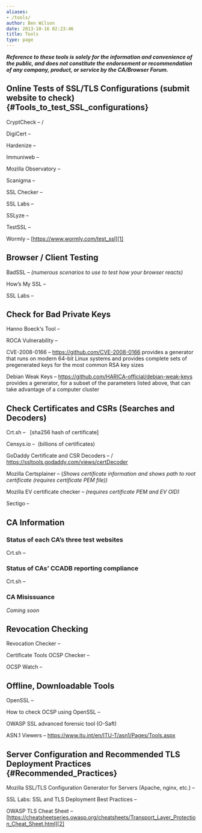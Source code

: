 ```yaml
---
aliases:
- /tools/
author: Ben Wilson
date: 2013-10-16 02:23:46
title: Tools
type: page
---
```


**_Reference to these tools is solely for the information and convenience of the public, and does not constitute the endorsement or recommendation of any company, product, or service by the CA/Browser Forum._**

## Online Tests of SSL/TLS Configurations (submit website to check) {#Tools_to_test_SSL_configurations}

CryptCheck – /

DigiCert –

Hardenize –

Immuniweb –

Mozilla Observatory –

Scanigma –

SSL Checker –

SSL Labs _–_

SSLyze –

TestSSL –

Wormly – [https://www.wormly.com/test_ssl][1]

## Browser / Client Testing

BadSSL –  _(numerous scenarios to use to test how your browser reacts)_

How’s My SSL –

SSL Labs –

## Check for Bad Private Keys

Hanno Boeck‘s Tool –

ROCA Vulnerability –

CVE-2008-0166 – <https://github.com/CVE-2008-0166> provides a generator that runs on modern 64-bit Linux systems and provides complete sets of pregenerated keys for the most common RSA key sizes

Debian Weak Keys – <https://github.com/HARICA-official/debian-weak-keys> provides a generator, for a subset of the parameters listed above, that can take advantage of a computer cluster

## Check Certificates and CSRs (Searches and Decoders)

Crt.sh –   \[sha256 hash of certificate\]

Censys.io –  (billions of certificates)

GoDaddy Certificate and CSR Decoders – / https://ssltools.godaddy.com/views/certDecoder

Mozilla Certsplainer –  (_Shows certificate information and shows path to root certificate (requires certificate PEM file))_

Mozilla EV certificate checker – _(requires certificate PEM and EV OID)_

Sectigo –

## CA Information

### Status of each CA’s three test websites

Crt.sh –

### Status of CAs’ CCADB reporting compliance

Crt.sh –

### CA Misissuance

_Coming soon_

## Revocation Checking

Revocation Checker –

Certificate Tools OCSP Checker –

OCSP Watch –

## Offline, Downloadable Tools

OpenSSL –

How to check OCSP using OpenSSL –

OWASP SSL advanced forensic tool (O-Saft)

ASN.1 Viewers – https://www.itu.int/en/ITU-T/asn1/Pages/Tools.aspx

## Server Configuration and Recommended TLS Deployment Practices {#Recommended_Practices}

Mozilla SSL/TLS Configuration Generator for Servers (Apache, nginx, etc.) –

SSL Labs: SSL and TLS Deployment Best Practices –

OWASP TLS Cheat Sheet – [https://cheatsheetseries.owasp.org/cheatsheets/Transport_Layer_Protection_Cheat_Sheet.html][2]

[1]: https://www.wormly.com/test_ssl
[2]: https://cheatsheetseries.owasp.org/cheatsheets/Transport_Layer_Protection_Cheat_Sheet.html